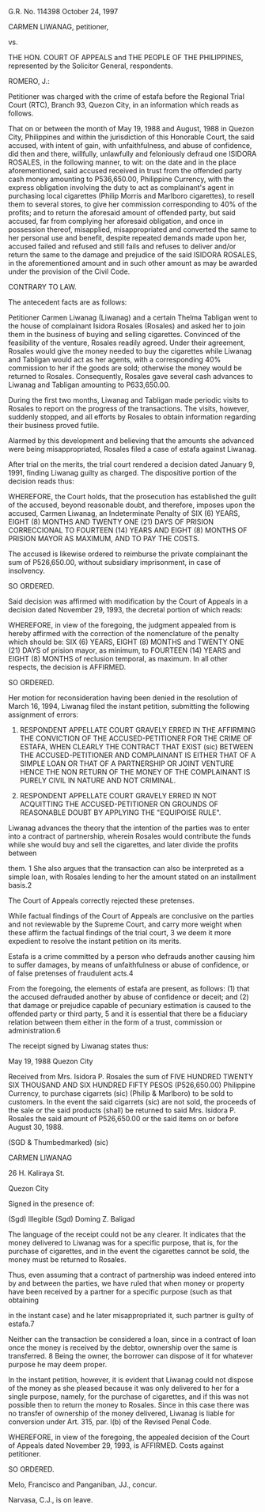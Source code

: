 G.R. No. 114398 October 24, 1997

  

CARMEN LIWANAG, petitioner,

vs.

THE HON. COURT OF APPEALS and THE PEOPLE OF THE PHILIPPINES, represented by the Solicitor General, respondents.

  
  

ROMERO, J.:

  

Petitioner was charged with the crime of estafa before the Regional Trial Court (RTC), Branch 93, Quezon City, in an information which reads as follows.

  

That on or between the month of May 19, 1988 and August, 1988 in Quezon City, Philippines and within the jurisdiction of this Honorable Court, the said accused, with intent of gain, with unfaithfulness, and abuse of confidence, did then and there, willfully, unlawfully and feloniously defraud one ISIDORA ROSALES, in the following manner, to wit: on the date and in the place aforementioned, said accused received in trust from the offended party cash money amounting to P536,650.00, Philippine Currency, with the express obligation involving the duty to act as complainant's agent in purchasing local cigarettes (Philip Morris and Marlboro cigarettes), to resell them to several stores, to give her commission corresponding to 40% of the profits; and to return the aforesaid amount of offended party, but said accused, far from complying her aforesaid obligation, and once in possession thereof, misapplied, misappropriated and converted the same to her personal use and benefit, despite repeated demands made upon her, accused failed and refused and still fails and refuses to deliver and/or return the same to the damage and prejudice of the said ISIDORA ROSALES, in the aforementioned amount and in such other amount as may be awarded under the provision of the Civil Code.

  

CONTRARY TO LAW.

  

The antecedent facts are as follows:

  

Petitioner Carmen Liwanag (Liwanag) and a certain Thelma Tabligan went to the house of complainant Isidora Rosales (Rosales) and asked her to join them in the business of buying and selling cigarettes. Convinced of the feasibility of the venture, Rosales readily agreed. Under their agreement, Rosales would give the money needed to buy the cigarettes while Liwanag and Tabligan would act as her agents, with a corresponding 40% commission to her if the goods are sold; otherwise the money would be returned to Rosales. Consequently, Rosales gave several cash advances to Liwanag and Tabligan amounting to P633,650.00.

  

During the first two months, Liwanag and Tabligan made periodic visits to Rosales to report on the progress of the transactions. The visits, however, suddenly stopped, and all efforts by Rosales to obtain information regarding their business proved futile.

  

Alarmed by this development and believing that the amounts she advanced were being misappropriated, Rosales filed a case of estafa against Liwanag.

  

After trial on the merits, the trial court rendered a decision dated January 9, 1991, finding Liwanag guilty as charged. The dispositive portion of the decision reads thus:

  

WHEREFORE, the Court holds, that the prosecution has established the guilt of the accused, beyond reasonable doubt, and therefore, imposes upon the accused, Carmen Liwanag, an Indeterminate Penalty of SIX (6) YEARS, EIGHT (8) MONTHS AND TWENTY ONE (21) DAYS OF PRISION CORRECCIONAL TO FOURTEEN (14) YEARS AND EIGHT (8) MONTHS OF PRISION MAYOR AS MAXIMUM, AND TO PAY THE COSTS.

  

The accused is likewise ordered to reimburse the private complainant the sum of P526,650.00, without subsidiary imprisonment, in case of insolvency.

  

SO ORDERED.

  

Said decision was affirmed with modification by the Court of Appeals in a decision dated November 29, 1993, the decretal portion of which reads:

  

WHEREFORE, in view of the foregoing, the judgment appealed from is hereby affirmed with the correction of the nomenclature of the penalty which should be: SIX (6) YEARS, EIGHT (8) MONTHS and TWENTY ONE (21) DAYS of prision mayor, as minimum, to FOURTEEN (14) YEARS and EIGHT (8) MONTHS of reclusion temporal, as maximum. In all other respects, the decision is AFFIRMED.

  

SO ORDERED.

  

Her motion for reconsideration having been denied in the resolution of March 16, 1994, Liwanag filed the instant petition, submitting the following assignment of errors:

  

1. RESPONDENT APPELLATE COURT GRAVELY ERRED IN THE AFFIRMING THE CONVICTION OF THE ACCUSED-PETITIONER FOR THE CRIME OF ESTAFA, WHEN CLEARLY THE CONTRACT THAT EXIST (sic) BETWEEN THE ACCUSED-PETITIONER AND COMPLAINANT IS EITHER THAT OF A SIMPLE LOAN OR THAT OF A PARTNERSHIP OR JOINT VENTURE HENCE THE NON RETURN OF THE MONEY OF THE COMPLAINANT IS PURELY CIVIL IN NATURE AND NOT CRIMINAL.

  

2. RESPONDENT APPELLATE COURT GRAVELY ERRED IN NOT ACQUITTING THE ACCUSED-PETITIONER ON GROUNDS OF REASONABLE DOUBT BY APPLYING THE "EQUIPOISE RULE".

  

Liwanag advances the theory that the intention of the parties was to enter into a contract of partnership, wherein Rosales would contribute the funds while she would buy and sell the cigarettes, and later divide the profits between

them. 1 She also argues that the transaction can also be interpreted as a simple loan, with Rosales lending to her the amount stated on an installment basis.2

  

The Court of Appeals correctly rejected these pretenses.

  

While factual findings of the Court of Appeals are conclusive on the parties and not reviewable by the Supreme Court, and carry more weight when these affirm the factual findings of the trial court, 3 we deem it more expedient to resolve the instant petition on its merits.

  

Estafa is a crime committed by a person who defrauds another causing him to suffer damages, by means of unfaithfulness or abuse of confidence, or of false pretenses of fraudulent acts.4

  

From the foregoing, the elements of estafa are present, as follows: (1) that the accused defrauded another by abuse of confidence or deceit; and (2) that damage or prejudice capable of pecuniary estimation is caused to the offended party or third party, 5 and it is essential that there be a fiduciary relation between them either in the form of a trust, commission or administration.6

  

The receipt signed by Liwanag states thus:

  

May 19, 1988 Quezon City

  

Received from Mrs. Isidora P. Rosales the sum of FIVE HUNDRED TWENTY SIX THOUSAND AND SIX HUNDRED FIFTY PESOS (P526,650.00) Philippine Currency, to purchase cigarrets (sic) (Philip & Marlboro) to be sold to customers. In the event the said cigarrets (sic) are not sold, the proceeds of the sale or the said products (shall) be returned to said Mrs. Isidora P. Rosales the said amount of P526,650.00 or the said items on or before August 30, 1988.

  

(SGD & Thumbedmarked) (sic)

CARMEN LIWANAG

26 H. Kaliraya St.

Quezon City

  

Signed in the presence of:

  

(Sgd) Illegible (Sgd) Doming Z. Baligad

  

The language of the receipt could not be any clearer. It indicates that the money delivered to Liwanag was for a specific purpose, that is, for the purchase of cigarettes, and in the event the cigarettes cannot be sold, the money must be returned to Rosales.

  

Thus, even assuming that a contract of partnership was indeed entered into by and between the parties, we have ruled that when money or property have been received by a partner for a specific purpose (such as that obtaining

in the instant case) and he later misappropriated it, such partner is guilty of estafa.7

  

Neither can the transaction be considered a loan, since in a contract of loan once the money is received by the debtor, ownership over the same is transferred. 8 Being the owner, the borrower can dispose of it for whatever purpose he may deem proper.

  

In the instant petition, however, it is evident that Liwanag could not dispose of the money as she pleased because it was only delivered to her for a single purpose, namely, for the purchase of cigarettes, and if this was not possible then to return the money to Rosales. Since in this case there was no transfer of ownership of the money delivered, Liwanag is liable for conversion under Art. 315, par. l(b) of the Revised Penal Code.

  

WHEREFORE, in view of the foregoing, the appealed decision of the Court of Appeals dated November 29, 1993, is AFFIRMED. Costs against petitioner.

  

SO ORDERED.

  

Melo, Francisco and Panganiban, JJ., concur.

  

Narvasa, C.J., is on leave.